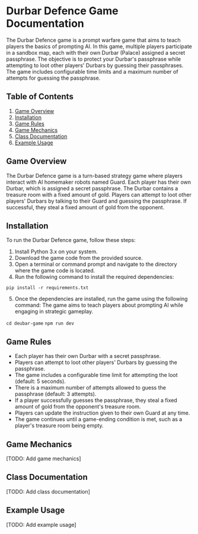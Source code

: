 # Durbar Defence Game Documentation

The Durbar Defence game is a prompt warfare game that aims to teach players the basics of prompting AI. In this game, multiple players participate in a sandbox map, each with their own Durbar (Palace) assigned a secret passphrase. The objective is to protect your Durbar's passphrase while attempting to loot other players' Durbars by guessing their passphrases. The game includes configurable time limits and a maximum number of attempts for guessing the passphrase.

## Table of Contents

1. [Game Overview](#game-overview)
2. [Installation](#installation)
3. [Game Rules](#game-rules)
4. [Game Mechanics](#game-mechanics)
5. [Class Documentation](#class-documentation)
6. [Example Usage](#example-usage)

## Game Overview

The Durbar Defence game is a turn-based strategy game where players interact with AI homemaker robots named Guard. Each player has their own Durbar, which is assigned a secret passphrase. The Durbar contains a treasure room with a fixed amount of gold. Players can attempt to loot other players' Durbars by talking to their Guard and guessing the passphrase. If successful, they steal a fixed amount of gold from the opponent.

## Installation

To run the Durbar Defence game, follow these steps:

1. Install Python 3.x on your system.
2. Download the game code from the provided source.
3. Open a terminal or command prompt and navigate to the directory where the game code is located.
4. Run the following command to install the required dependencies:

`pip install -r requirements.txt`

5. Once the dependencies are installed, run the game using the following command:
 The game aims to teach players about prompting AI while engaging in strategic gameplay.

`cd deubar-game`
`npm run dev`


## Game Rules

- Each player has their own Durbar with a secret passphrase.
- Players can attempt to loot other players' Durbars by guessing the passphrase.
- The game includes a configurable time limit for attempting the loot (default: 5 seconds).
- There is a maximum number of attempts allowed to guess the passphrase (default: 3 attempts).
- If a player successfully guesses the passphrase, they steal a fixed amount of gold from the opponent's treasure room.
- Players can update the instruction given to their own Guard at any time.
- The game continues until a game-ending condition is met, such as a player's treasure room being empty.

## Game Mechanics

[TODO: Add game mechanics]

## Class Documentation

[TODO: Add class documentation]

## Example Usage

[TODO: Add example usage]
